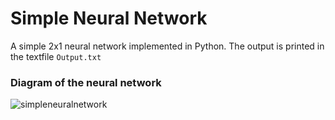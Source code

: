 # Simple Neural Network
A simple 2x1 neural network implemented in Python. The output is printed in the textfile `Output.txt`
### Diagram of the neural network
![simpleneuralnetwork](https://user-images.githubusercontent.com/19829948/34332779-bff1d13a-e96f-11e7-9370-5c44636672a7.png)

